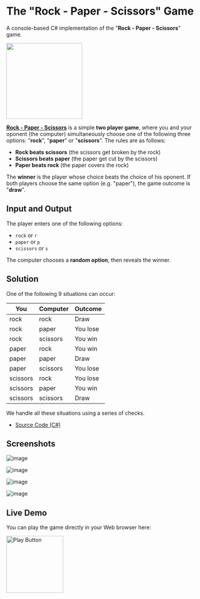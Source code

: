 # The "Rock - Paper - Scissors" Game

A console-based C# implementation of the "**Rock - Paper - Scissors**" game.

<img src="https://user-images.githubusercontent.com/1689586/167414132-7228c697-6806-48a4-81dc-679796135ed0.png" width="200px" />

[**Rock - Paper - Scissors**](https://en.wikipedia.org/wiki/Rock_paper_scissors) is a simple **two player game**, where you and your oponent (the computer) simultaneously choose one of the following three options: "**rock**", "**paper**" or "**scissors**". The rules are as follows:
  - **Rock beats scissors** (the scissors get broken by the rock)
  - **Scissors beats paper** (the paper get cut by the scissors)
  - **Paper beats rock** (the paper covers the rock)

The **winner** is the player whose choice beats the choice of his oponent. If both players choose the same option (e.g. "paper"), the game outcome is "**draw**".

## Input and Output

The player enters one of the following options:
  - `rock` or `r`
  - `paper` or `p`
  - `scissors` or `s`

The computer chooses a **random option**, then reveals the winner.

## Solution

One of the following 9 situations can occur:

| You      | Computer | Outcome  |
| -------- | -------- |--------- |
| rock     | rock     | Draw     |
| rock     | paper    | You lose |
| rock     | scissors | You win  |
| paper    | rock     | You win  |
| paper    | paper    | Draw     |
| paper    | scissors | You lose |
| scissors | rock     | You lose |
| scissors | paper    | You win  |
| scissors | scissors | Draw     |

We handle all these situations using a series of checks.
  - [Source Code (C#)](RockPaperScissorsGame.cs)

## Screenshots

![image](https://user-images.githubusercontent.com/1689586/167414587-dfba062b-fec1-4cab-85ec-c481b24c1a2e.png)

![image](https://user-images.githubusercontent.com/1689586/167414967-efc009d7-5246-4680-9874-f9a57a47c295.png)

![image](https://user-images.githubusercontent.com/1689586/167415095-a20ac29b-385b-4f7d-b78d-7b13cdaa53b7.png)

![image](https://user-images.githubusercontent.com/1689586/167415258-8efcde7d-b223-4df4-8282-5d28be39a6c2.png)

## Live Demo 

You can play the game directly in your Web browser here:

[<img alt="Play Button" width="150px" src="http://clipart-library.com/images/kcKBGL6gi.png" />](https://replit.com/@PetarPaunov/Rock-Paper-Scissors#)
